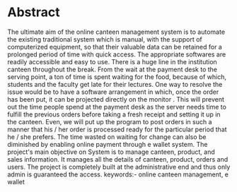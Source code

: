 # Abstract
The ultimate aim of the online canteen management system is to automate the existing traditional system which is manual, with the support of computerized equipment, so that their valuable data can be retained for a prolonged period of time with quick access. The appropriate softwares are readily accessible and easy to use. There is a huge line in the institution canteen throughout the break. From the wait at the payment desk to the serving point, a ton of time is spent waiting for the food, because of which, students and the faculty get late for their lectures.  One way to resolve the issue would be to have a software arrangement in which, once the order has been put, it can be projected directly on the monitor . This will prevent out the time people spend at the payment desk as the server needs time to fulfill the previous orders before taking a fresh receipt and setting it up in the canteen. Even, we will put up the program to post orders in such a manner that his / her order is processed ready for the particular period that he / she prefers. The time wasted on waiting for change can also be diminished by enabling online payment through e wallet system. The project's main objective on System is to manage canteen, product, and sales information. It manages all the details of canteen, product, orders and users. The project is completely built at the administrative end and thus only admin is guaranteed the access. keywords:- online canteen management, e wallet
